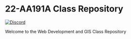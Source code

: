 # 22-AA191A Class Repository
[![Discord](https://img.shields.io/discord/951997086465921025?label=&logo=discord&logoColor=ffffff&color=7389D8&labelColor=6A7EC2)](https://discord.gg/BpWSHYNsZA)

Welcome to the Web Development and GIS Class Repository